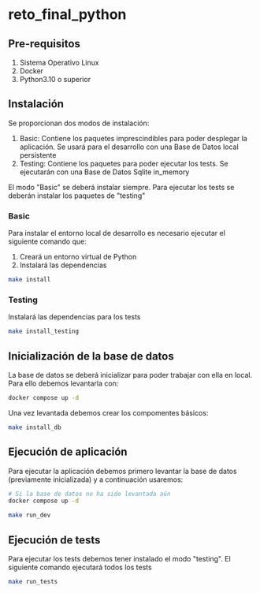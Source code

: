 # reto_final_python


## Pre-requisitos
1. Sistema Operativo Linux
1. Docker
1. Python3.10 o superior


## Instalación
Se proporcionan dos modos de instalación:
1. Basic: Contiene los paquetes imprescindibles para poder desplegar la aplicación. Se usará para el desarrollo con una Base de Datos local persistente
1. Testing: Contiene los paquetes para poder ejecutar los tests. Se ejecutarán con una Base de Datos Sqlite in_memory

El modo "Basic" se deberá instalar siempre. Para ejecutar los tests se deberán instalar los paquetes de "testing"

### Basic
Para instalar el entorno local de desarrollo es necesario ejecutar el siguiente comando que:
1. Creará un entorno virtual de Python
1. Instalará las dependencias

```bash
make install
```

### Testing
Instalará las dependencias para los tests

```bash
make install_testing
```


## Inicialización de la base de datos
La base de datos se deberá inicializar para poder trabajar con ella en local. Para ello debemos levantarla con:

```bash
docker compose up -d
```

Una vez levantada debemos crear los compomentes básicos:

```bash
make install_db
```


## Ejecución de aplicación
Para ejecutar la aplicación debemos primero levantar la base de datos (previamente inicializada) y a continuación usaremos:

```bash
# Si la base de datos no ha sido levantada aún
docker compose up -d

make run_dev
```


## Ejecución de tests
Para ejecutar los tests debemos tener instalado el modo "testing". El siguiente comando ejecutará todos los tests

```bash
make run_tests
```
